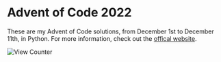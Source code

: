 # Advent of Code 2022

These are my Advent of Code solutions, from December 1st to December 11th, in Python. For more information, check out the [offical website](https://adventofcode.com/2022).

![View Counter](https://view-counter.tobyhagan.com/?user=ShashCode2348/2022-Advent-of-Code)
